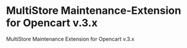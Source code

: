 # MultiStore Maintenance-Extension for Opencart v.3.x
MultiStore Maintenance Extension for Opencart v.3.x
